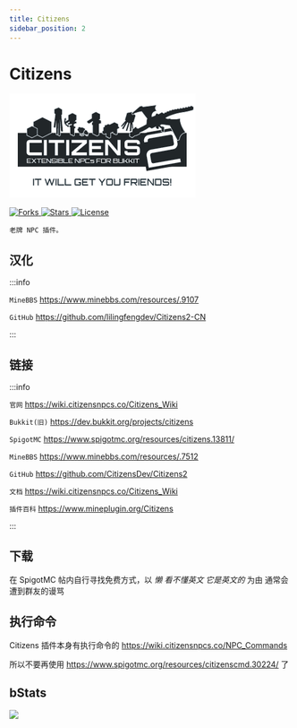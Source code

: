 ```yaml
---
title: Citizens
sidebar_position: 2
---
```


# Citizens

![](_images/Citizens/Citizens-1.png)

<a href="https://github.com/CitizensDev/Citizens2">
  <img src="https://img.shields.io/github/forks/CitizensDev/Citizens2?style=flat" class="stylish-image" alt="Forks" />
</a>
<a href="https://github.com/CitizensDev/Citizens2">
  <img src="https://img.shields.io/github/stars/CitizensDev/Citizens2?style=flat" class="stylish-image" alt="Stars" />
</a>
<a href="https://github.com/CitizensDev/Citizens2/blob/master/LICENSE">
  <img src="https://img.shields.io/github/license/CitizensDev/Citizens2" class="stylish-image" alt="License" />
</a>

```text
老牌 NPC 插件。
```

## 汉化

:::info

`MineBBS` https://www.minebbs.com/resources/.9107

`GitHub` https://github.com/lilingfengdev/Citizens2-CN

:::

## 链接

:::info

`官网` https://wiki.citizensnpcs.co/Citizens_Wiki

`Bukkit(旧)` https://dev.bukkit.org/projects/citizens

`SpigotMC` https://www.spigotmc.org/resources/citizens.13811/

`MineBBS` https://www.minebbs.com/resources/.7512

`GitHub` https://github.com/CitizensDev/Citizens2

`文档` https://wiki.citizensnpcs.co/Citizens_Wiki

`插件百科` https://www.mineplugin.org/Citizens

:::

## 下载

在 SpigotMC 帖内自行寻找免费方式，以 *懒* *看不懂英文* *它是英文的* 为由 通常会遭到群友的谩骂

## 执行命令

Citizens 插件本身有执行命令的 https://wiki.citizensnpcs.co/NPC_Commands

所以不要再使用 https://www.spigotmc.org/resources/citizenscmd.30224/ 了

## bStats

[![](https://bstats.org/signatures/bukkit/Citizens.svg)](https://bstats.org/plugin/bukkit/Citizens/2463)
